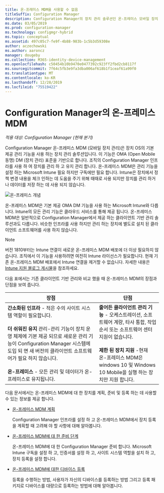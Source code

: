 ```yaml
---
title: 온-프레미스 MDM을 사용할 수 없음
titleSuffix: Configuration Manager
description: Configuration Manager의 장치 관리 솔루션인 온-프레미스 모바일 장치 관리에 대해 알아봅니다.
ms.date: 03/05/2019
ms.prod: configuration-manager
ms.technology: configmgr-hybrid
ms.topic: conceptual
ms.assetid: 497c05c7-fe9f-4b88-983b-1c5b3d59308e
author: aczechowski
ms.author: aaroncz
manager: dougeby
ms.collection: M365-identity-device-management
ms.openlocfilehash: c50454b10b9470e0477392c923ff2fbd2cb8117f
ms.sourcegitcommit: 7f64c5fb3e9fa3dba006af618b1f1ceaf61a99f0
ms.translationtype: MT
ms.contentlocale: ko-KR
ms.lasthandoff: 12/28/2019
ms.locfileid: "75519422"
---
```

# <a name="on-premises-mdm-in-configuration-manager"></a>Configuration Manager의 온-프레미스 MDM

*적용 대상: Configuration Manager (현재 분기)*

Configuration Manager 온-프레미스 MDM (모바일 장치 관리)은 장치 OS의 기본 제공 관리 기능을 사용 하는 장치 관리 솔루션입니다. 이 기능은 OMA (Open Mobile 동맹) DM (장치 관리) 표준을 기반으로 합니다. 조직의 Configuration Manager 인프라를 사용 하 여 장치를 관리 하 고 유지 관리 합니다. 온-프레미스 MDM은 관리 기능을 설정 하는 Microsoft Intune 필요 하지만 구독에만 필요 합니다. Intune은 장치에서 정책 변경 내용을 체크 인하는 데 도움을 주기 위해 때때로 사용 되지만 장치를 관리 하거나 데이터를 저장 하는 데 사용 되지 않습니다.  

![온\-프레미스 개념](media/On-premises-conceptual.png)  

온-프레미스 MDM은 기본 제공 OMA DM 기능을 사용 하는 Microsoft Intune와 다릅니다. Intune의 모든 관리 기능은 클라우드 서비스를 통해 제공 됩니다. 온-프레미스 MDM은 일반적으로 Configuration Manager에서 제공 하는 클라이언트 기반 관리 솔루션과도 다릅니다. 비슷한 인프라를 사용 하지만 관리 하는 장치에 별도로 설치 된 클라이언트 소프트웨어를 사용 하지 않습니다.  

> [!Note]  
> 버전 1810부터는 Intune 연결이 새로운 온-프레미스 MDM 배포에 더 이상 필요하지 않습니다.<!--3607730, fka 1359124--> 조직에서 이 기능을 사용하려면 여전히 Intune 라이선스가 필요합니다. 현재 기존 온-프레미스 MDM 배포에서 Intune 연결을 제거할 수 없습니다. 자세한 내용은 [Intune 지원 블로그 게시물](https://techcommunity.microsoft.com/t5/Intune-Customer-Success/Move-from-Hybrid-Mobile-Device-Management-to-Intune-on-Azure/ba-p/280150)을 참조하세요.  

다음 표에서는 기존 클라이언트 기반 관리와 비교 했을 때 온-프레미스 MDM의 장점과 단점을 보여 줍니다.  

|장점|단점|  
|----------------|-------------------|  
|**간소화된 인프라** - 적은 수의 사이트 시스템 역할이 필요합니다.<br /><br /> **더 쉬워진 유지** 관리-관리 기능이 장치 운영 체제에 기본 제공 되므로 새로운 관리 기능이 Configuration Manager 시스템에 도입 되 면 새 버전의 클라이언트 소프트웨어가 필요 하지 않습니다.<br /><br /> **온-프레미스** - 모든 관리 및 데이터가 온-프레미스로 유지됩니다.|**줄어든 클라이언트 관리 기능** - 오케스트레이션, 소프트웨어 계량, 타사 통합, 작업 순서 또는 소프트웨어 센터 지원이 없습니다.<br /><br /> **제한 된 장치 지원** -현재 온-프레미스 MDM은 windows 10 및 Windows 10 Mobile을 실행 하는 장치만 지원 합니다.|  

다음 문서에서는 온-프레미스 MDM에 대 한 장치를 계획, 준비 및 등록 하는 데 사용할 수 있는 정보를 제공 합니다.  

- [온-프레미스 MDM 계획](/sccm/mdm/plan-design/plan-on-premises-mdm)  

    Configuration Manager 인프라를 설정 하 고 온-프레미스 MDM에서 장치 등록을 계획할 때 고려해 야 할 사항에 대해 알아봅니다.  

- [온-프레미스 MDM에 대 한 준비 단계](/sccm/mdm/get-started/preparation-steps-for-on-premises-mdm)  

    온-프레미스 MDM에 대 한 Configuration Manager 준비 합니다. Microsoft Intune 구독을 설정 하 고, 인증서를 설정 하 고, 사이트 시스템 역할을 설치 하 고, 장치 등록을 설정 합니다.  

- [온-프레미스 MDM에 대한 디바이스 등록](/sccm/mdm/deploy-use/enroll-devices-on-premises-mdm)  

    등록을 수행하는 방법, 사용자가 자신의 디바이스를 등록하는 방법 그리고 등록 패키지로 디바이스를 대량으로 등록하는 방법에 대해 알아봅니다.  

